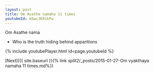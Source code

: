 ```yaml
---
layout: post
title: Om Asathe namaha 11 times
youtubeId: mSwcJK91kFw
---
```

 
 
Om Asathe nama 
 
 -  Who is the truth hiding behind apparitions 
 
  
 
  
 
 
 
 
 
 


{% include youtubePlayer.html id=page.youtubeId %}
 
[Next]({{ site.baseurl }}{% link  split2/_posts/2015-01-27-Om vyakthaya namaha 11 times.md%})
 
